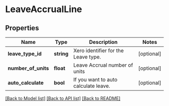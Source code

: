 # LeaveAccrualLine

## Properties
Name | Type | Description | Notes
------------ | ------------- | ------------- | -------------
**leave_type_id** | **string** | Xero identifier for the Leave type. | [optional] 
**number_of_units** | **float** | Leave Accrual number of units | [optional] 
**auto_calculate** | **bool** | If you want to auto calculate leave. | [optional] 

[[Back to Model list]](../README.md#documentation-for-models) [[Back to API list]](../README.md#documentation-for-api-endpoints) [[Back to README]](../README.md)


